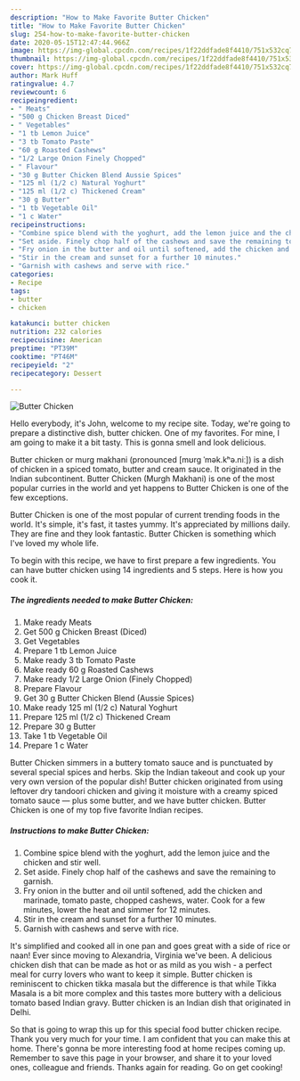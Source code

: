 ```yaml
---
description: "How to Make Favorite Butter Chicken"
title: "How to Make Favorite Butter Chicken"
slug: 254-how-to-make-favorite-butter-chicken
date: 2020-05-15T12:47:44.966Z
image: https://img-global.cpcdn.com/recipes/1f22ddfade8f4410/751x532cq70/butter-chicken-recipe-main-photo.jpg
thumbnail: https://img-global.cpcdn.com/recipes/1f22ddfade8f4410/751x532cq70/butter-chicken-recipe-main-photo.jpg
cover: https://img-global.cpcdn.com/recipes/1f22ddfade8f4410/751x532cq70/butter-chicken-recipe-main-photo.jpg
author: Mark Huff
ratingvalue: 4.7
reviewcount: 6
recipeingredient:
- " Meats"
- "500 g Chicken Breast Diced"
- " Vegetables"
- "1 tb Lemon Juice"
- "3 tb Tomato Paste"
- "60 g Roasted Cashews"
- "1/2 Large Onion Finely Chopped"
- " Flavour"
- "30 g Butter Chicken Blend Aussie Spices"
- "125 ml (1/2 c) Natural Yoghurt"
- "125 ml (1/2 c) Thickened Cream"
- "30 g Butter"
- "1 tb Vegetable Oil"
- "1 c Water"
recipeinstructions:
- "Combine spice blend with the yoghurt, add the lemon juice and the chicken and stir well."
- "Set aside. Finely chop half of the cashews and save the remaining to garnish."
- "Fry onion in the butter and oil until softened, add the chicken and marinade, tomato paste, chopped cashews, water. Cook for a few minutes, lower the heat and simmer for 12 minutes."
- "Stir in the cream and sunset for a further 10 minutes."
- "Garnish with cashews and serve with rice."
categories:
- Recipe
tags:
- butter
- chicken

katakunci: butter chicken 
nutrition: 232 calories
recipecuisine: American
preptime: "PT39M"
cooktime: "PT46M"
recipeyield: "2"
recipecategory: Dessert

---
```



![Butter Chicken](https://img-global.cpcdn.com/recipes/1f22ddfade8f4410/751x532cq70/butter-chicken-recipe-main-photo.jpg)

Hello everybody, it's John, welcome to my recipe site. Today, we're going to prepare a distinctive dish, butter chicken. One of my favorites. For mine, I am going to make it a bit tasty. This is gonna smell and look delicious.

Butter chicken or murg makhani (pronounced [mʊrg ˈmək.kʰə.niː]) is a dish of chicken in a spiced tomato, butter and cream sauce. It originated in the Indian subcontinent. Butter Chicken (Murgh Makhani) is one of the most popular curries in the world and yet happens to Butter Chicken is one of the few exceptions.

Butter Chicken is one of the most popular of current trending foods in the world. It's simple, it's fast, it tastes yummy. It's appreciated by millions daily. They are fine and they look fantastic. Butter Chicken is something which I've loved my whole life.


To begin with this recipe, we have to first prepare a few ingredients. You can have butter chicken using 14 ingredients and 5 steps. Here is how you cook it.

<!--inarticleads1-->

##### The ingredients needed to make Butter Chicken:

1. Make ready  Meats
1. Get 500 g Chicken Breast (Diced)
1. Get  Vegetables
1. Prepare 1 tb Lemon Juice
1. Make ready 3 tb Tomato Paste
1. Make ready 60 g Roasted Cashews
1. Make ready 1/2 Large Onion (Finely Chopped)
1. Prepare  Flavour
1. Get 30 g Butter Chicken Blend (Aussie Spices)
1. Make ready 125 ml (1/2 c) Natural Yoghurt
1. Prepare 125 ml (1/2 c) Thickened Cream
1. Prepare 30 g Butter
1. Take 1 tb Vegetable Oil
1. Prepare 1 c Water


Butter Chicken simmers in a buttery tomato sauce and is punctuated by several special spices and herbs. Skip the Indian takeout and cook up your very own version of the popular dish! Butter chicken originated from using leftover dry tandoori chicken and giving it moisture with a creamy spiced tomato sauce — plus some butter, and we have butter chicken. Butter Chicken is one of my top five favorite Indian recipes. 

<!--inarticleads2-->

##### Instructions to make Butter Chicken:

1. Combine spice blend with the yoghurt, add the lemon juice and the chicken and stir well.
1. Set aside. Finely chop half of the cashews and save the remaining to garnish.
1. Fry onion in the butter and oil until softened, add the chicken and marinade, tomato paste, chopped cashews, water. Cook for a few minutes, lower the heat and simmer for 12 minutes.
1. Stir in the cream and sunset for a further 10 minutes.
1. Garnish with cashews and serve with rice.


It&#39;s simplified and cooked all in one pan and goes great with a side of rice or naan! Ever since moving to Alexandria, Virginia we&#39;ve been. A delicious chicken dish that can be made as hot or as mild as you wish - a perfect meal for curry lovers who want to keep it simple. Butter chicken is reminiscent to chicken tikka masala but the difference is that while Tikka Masala is a bit more complex and this tastes more buttery with a delicious tomato based Indian gravy. Butter chicken is an Indian dish that originated in Delhi. 

So that is going to wrap this up for this special food butter chicken recipe. Thank you very much for your time. I am confident that you can make this at home. There's gonna be more interesting food at home recipes coming up. Remember to save this page in your browser, and share it to your loved ones, colleague and friends. Thanks again for reading. Go on get cooking!
